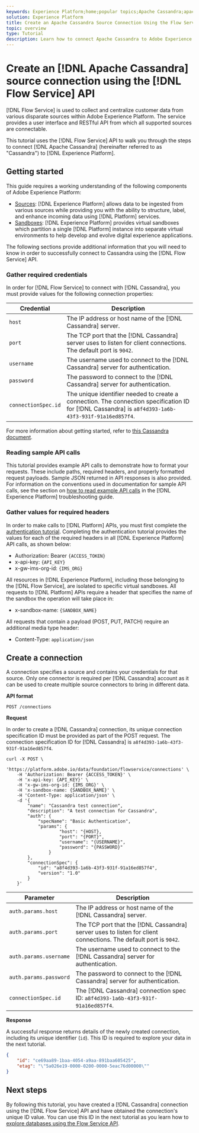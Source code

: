 ```yaml
---
keywords: Experience Platform;home;popular topics;Apache Cassandra;apache cassandra;Cassandra;cassandra
solution: Experience Platform
title: Create an Apache Cassandra Source Connection Using the Flow Service API
topic: overview
type: Tutorial
description: Learn how to connect Apache Cassandra to Adobe Experience Platform using the Flow Service API.
---
```


# Create an [!DNL Apache Cassandra] source connection using the [!DNL Flow Service] API

[!DNL Flow Service] is used to collect and centralize customer data from various disparate sources within Adobe Experience Platform. The service provides a user interface and RESTful API from which all supported sources are connectable.

This tutorial uses the [!DNL Flow Service] API to walk you through the steps to connect [!DNL Apache Cassandra] (hereinafter referred to as "Cassandra") to [!DNL Experience Platform].

## Getting started

This guide requires a working understanding of the following components of Adobe Experience Platform:

*   [Sources](../../../../home.md): [!DNL Experience Platform] allows data to be ingested from various sources while providing you with the ability to structure, label, and enhance incoming data using [!DNL Platform] services.
*   [Sandboxes](../../../../../sandboxes/home.md): [!DNL Experience Platform] provides virtual sandboxes which partition a single [!DNL Platform] instance into separate virtual environments to help develop and evolve digital experience applications.

The following sections provide additional information that you will need to know in order to successfully connect to Cassandra using the [!DNL Flow Service] API.

### Gather required credentials

In order for [!DNL Flow Service] to connect with [!DNL Cassandra], you must provide values for the following connection properties:

| Credential | Description |
| ---------- | ----------- |
| `host` | The IP address or host name of the [!DNL Cassandra] server. |
| `port` | The TCP port that the [!DNL Cassandra] server uses to listen for client connections. The default port is `9042`. |
| `username` | The username used to connect to the [!DNL Cassandra] server for authentication. |
| `password` | The password to connect to the [!DNL Cassandra] server for authentication. |
| `connectionSpec.id` | The unique identifier needed to create a connection. The connection specification ID for [!DNL Cassandra] is `a8f4d393-1a6b-43f3-931f-91a16ed857f4`. |

For more information about getting started, refer to [this Cassandra document](https://cassandra.apache.org/doc/latest/operating/security.html#authentication).

### Reading sample API calls

This tutorial provides example API calls to demonstrate how to format your requests. These include paths, required headers, and properly formatted request payloads. Sample JSON returned in API responses is also provided. For information on the conventions used in documentation for sample API calls, see the section on [how to read example API calls](../../../../../landing/troubleshooting.md#how-do-i-format-an-api-request) in the [!DNL Experience Platform] troubleshooting guide.

### Gather values for required headers

In order to make calls to [!DNL Platform] APIs, you must first complete the [authentication tutorial](https://www.adobe.com/go/platform-api-authentication-en). Completing the authentication tutorial provides the values for each of the required headers in all [!DNL Experience Platform] API calls, as shown below:

*   Authorization: Bearer `{ACCESS_TOKEN}`
*   x-api-key: `{API_KEY}`
*   x-gw-ims-org-id: `{IMS_ORG}`

All resources in [!DNL Experience Platform], including those belonging to the [!DNL Flow Service], are isolated to specific virtual sandboxes. All requests to [!DNL Platform] APIs require a header that specifies the name of the sandbox the operation will take place in:

*   x-sandbox-name: `{SANDBOX_NAME}`

All requests that contain a payload (POST, PUT, PATCH) require an additional media type header:

*   Content-Type: `application/json`

## Create a connection

A connection specifies a source and contains your credentials for that source. Only one connector is required per [!DNL Cassandra] account as it can be used to create multiple source connectors to bring in different data.

**API format**

```http
POST /connections
```

**Request**

In order to create a [!DNL Cassandra] connection, its unique connection specification ID must be provided as part of the POST request. The connection specification ID for [!DNL Cassandra] is `a8f4d393-1a6b-43f3-931f-91a16ed857f4`.

```shell
curl -X POST \
    'https://platform.adobe.io/data/foundation/flowservice/connections' \
    -H 'Authorization: Bearer {ACCESS_TOKEN}' \
    -H 'x-api-key: {API_KEY}' \
    -H 'x-gw-ims-org-id: {IMS_ORG}' \
    -H 'x-sandbox-name: {SANDBOX_NAME}' \
    -H 'Content-Type: application/json' \
    -d '{
        "name": "Cassandra test connection",
        "description": "A test connection for Cassandra",
        "auth": {
            "specName": "Basic Authentication",
            "params": {
                    "host": "{HOST},
                    "port": "{PORT}",
                    "username": "{USERNAME}",
                    "password": "{PASSWORD}"
                }
        },
        "connectionSpec": {
            "id": "a8f4d393-1a6b-43f3-931f-91a16ed857f4",
            "version": "1.0"
        }
    }'
```

| Parameter | Description |
| --------- | ----------- |
| `auth.params.host` | The IP address or host name of the [!DNL Cassandra] server. |
| `auth.params.port` | The TCP port that the [!DNL Cassandra] server uses to listen for client connections. The default port is `9042`. |
| `auth.params.username` | The username used to connect to the [!DNL Cassandra] server for authentication. |
| `auth.params.password` | The password to connect to the [!DNL Cassandra] server for authentication. |
| `connectionSpec.id` | The [!DNL Cassandra] connection spec ID: `a8f4d393-1a6b-43f3-931f-91a16ed857f4`. |

**Response**

A successful response returns details of the newly created connection, including its unique identifier (`id`). This ID is required to explore your data in the next tutorial.

```json
{
    "id": "ce69aa89-1baa-4054-a9aa-891baa605425",
    "etag": "\"5a026e19-0000-0200-0000-5eac76d00000\""
}
```

## Next steps

By following this tutorial, you have created a [!DNL Cassandra] connection using the [!DNL Flow Service] API and have obtained the connection's unique ID value. You can use this ID in the next tutorial as you learn how to [explore databases using the Flow Service API](../../explore/database-nosql.md).
